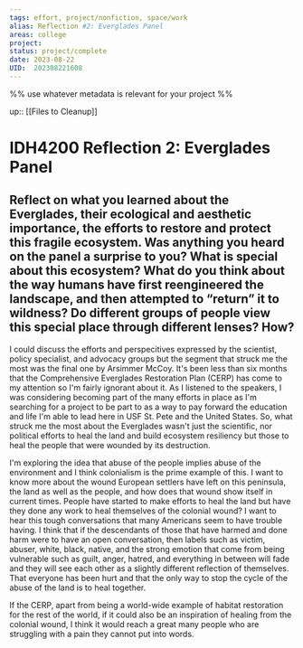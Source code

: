 ```yaml
---
tags: effort, project/nonfiction, space/work
alias: Reflection #2: Everglades Panel
areas: college
project:
status: project/complete
date: 2023-08-22
UID:  202308221608
---
```


%%
use whatever metadata is relevant for your project
%%

up:: [[Files to Cleanup]]

# IDH4200 Reflection 2: Everglades Panel

## Reflect on what you learned about the Everglades, their ecological and aesthetic importance, the efforts to restore and protect this fragile ecosystem. Was anything you heard on the panel a surprise to you? What is special about this ecosystem? What do you think about the way humans have first reengineered the landscape, and then attempted to “return” it to wildness? Do different groups of people view this special place through different lenses? How?

I could discuss the efforts and perspecitives expressed by the scientist, policy specialist, and advocacy groups but the segment that struck me the most was the final one by Arsimmer McCoy. It's been less than six months that the Comprehensive Everglades Restoration Plan (CERP) has come to my attention so I'm fairly ignorant about it. As I listened to the speakers, I was considering becoming part of the many efforts in place as I'm searching for a project to be part to as a way to pay forward the education and life I'm able to lead here in USF St. Pete and the United States. So, what struck me the most about the Everglades wasn't just the scientific, nor political efforts to heal the land and build ecosystem resiliency but those to heal the people that were wounded by its destruction.

I'm exploring the idea that abuse of the people implies abuse of the environment and I think colonialism is the prime example of this. I want to know more about the wound European settlers have left on this peninsula, the land as well as the people, and how does that wound show itself in current times. People have started to make efforts to heal the land but have they done any work to heal themselves of the colonial wound? I want to hear this tough conversations that many Americans seem to have trouble having. I think that if the descendants of those that have harmed and done harm were to have an open conversation, then labels such as victim, abuser, white, black, native, and the strong emotion that come from being vulnerable such as guilt, anger, hatred, and everything in between will fade and they will see each other as a slightly different reflection of themselves. That everyone has been hurt and that the only way to stop the cycle of the abuse of the land is to heal together.

If the CERP, apart from being a world-wide example of habitat restoration for the rest of the world, if it could also be an inspiration of healing from the colonial wound, I think it would reach a great many people who are struggling with a pain they cannot put into words.




